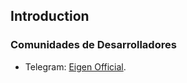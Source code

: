 ## Introduction

### Comunidades de Desarrolladores

-   Telegram: [Eigen Official](https://t.me/Eigen_Network).

